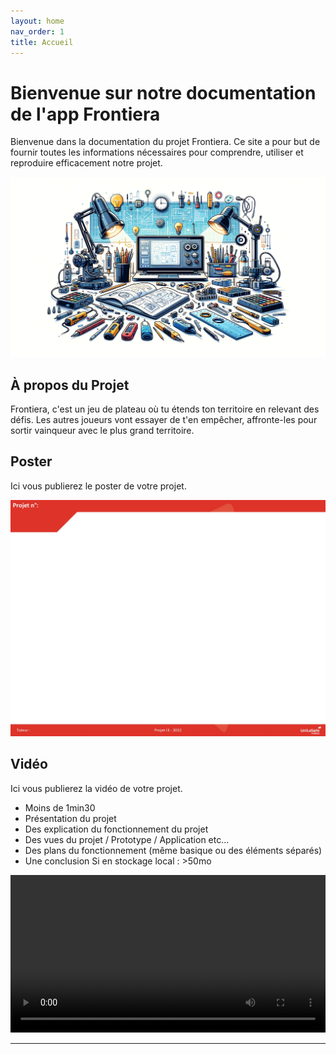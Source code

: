 ```yaml
---
layout: home
nav_order: 1
title: Accueil
---
```


# Bienvenue sur notre documentation de l'app Frontiera

Bienvenue dans la documentation du projet Frontiera. Ce site a pour but de fournir toutes les informations nécessaires pour comprendre, utiliser et reproduire efficacement notre projet.

![Illustration vectorielle colorée avec un fond blanc, montrant un atelier équipé pour un projet de conception mécanique, électronique et informatique](images/illustration.png)

## À propos du Projet

Frontiera, c'est un jeu de plateau où tu étends ton territoire en relevant des défis. Les autres joueurs vont essayer de t'en empêcher, affronte-les pour sortir vainqueur avec le plus grand territoire. 

## Poster

Ici vous publierez le poster de votre projet.

![Poster projet](images/poster.jpg)

## Vidéo

Ici vous publierez la vidéo de votre projet. 
- Moins de 1min30
- Présentation du projet 
- Des explication du fonctionnement du projet
- Des vues du projet / Prototype / Application etc... 
- Des plans du fonctionnement (même basique ou des éléments séparés)
- Une conclusion
Si en stockage local : >50mo

<video src="images/intro_amiens.mp4" controls title="Title"  style="width: 100%;"></video>

---
